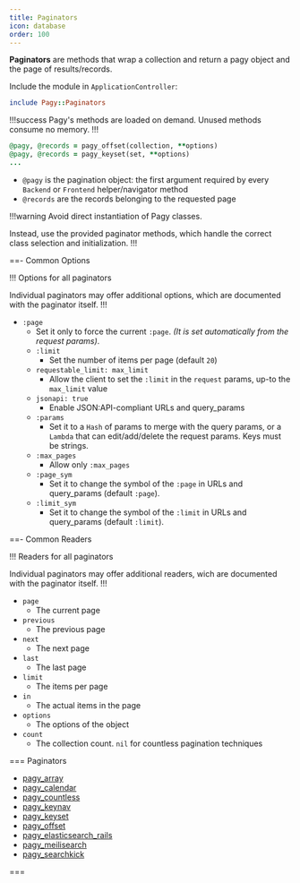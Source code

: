 ```yaml
---
title: Paginators
icon: database
order: 100
---
```


**Paginators** are methods that wrap a collection and return a pagy object and the page of results/records.

Include the module in `ApplicationController`:

```ruby Controller
include Pagy::Paginators
```

!!!success Pagy's methods are loaded on demand. Unused methods consume no memory.
!!!

```ruby Controller Action
@pagy, @records = pagy_offset(collection, **options)
@pagy, @records = pagy_keyset(set, **options)
...
```

- `@pagy` is the pagination object: the first argument required by every `Backend` or `Frontend` helper/navigator method
- `@records` are the records belonging to the requested page

!!!warning Avoid direct instantiation of Pagy classes.

Instead, use the provided paginator methods, which handle the correct class selection and initialization.
!!!

==- Common Options

!!! Options for all paginators

Individual paginators may offer additional options, which are documented with the paginator itself.
!!!

- `:page`
  - Set it only to force the current `:page`. _(It is set automatically from the request params)_.
  - `:limit`
    - Set the number of items per page (default `20`)
  - `requestable_limit: max_limit`
    - Allow the client to set the `:limit` in the `request` params, up-to the `max_limit` value
  - `jsonapi: true`
    - Enable JSON:API-compliant URLs and query_params
  - `:params`
    - Set it to a `Hash` of params to merge with the query params, or a `Lambda` that can edit/add/delete the request params. Keys
      must be strings.
  - `:max_pages`
    - Allow only `:max_pages`
  - `:page_sym`
    - Set it to change the symbol of the `:page` in URLs and query_params (default `:page`).
  - `:limit_sym`
    - Set it to change the symbol of the `:limit` in URLs and query_params (default `:limit`).

==- Common Readers

!!! Readers for all paginators

Individual paginators may offer additional readers, wich are documented with the paginator itself.
!!!

- `page`
  - The current page
- `previous`
  - The previous page
- `next`
  - The next page
- `last`
  - The last page
- `limit`
  - The items per page
- `in`
  - The actual items in the page
- `options`
  - The options of the object
- `count`
  - The collection count. `nil` for countless pagination techniques

=== Paginators

- [pagy_array](paginators/array.md)
- [pagy_calendar](paginators/calendar.md)
- [pagy_countless](paginators/countless.md)
- [pagy_keynav](paginators/keynav.md)
- [pagy_keyset](paginators/keyset.md)
- [pagy_offset](paginators/offset.md)
- [pagy_elasticsearch_rails](paginators/searches/elasticsearch_rails.md)
- [pagy_meilisearch](paginators/searches/meilisearch.md)
- [pagy_searchkick](paginators/searches/searchkick.md)

===
